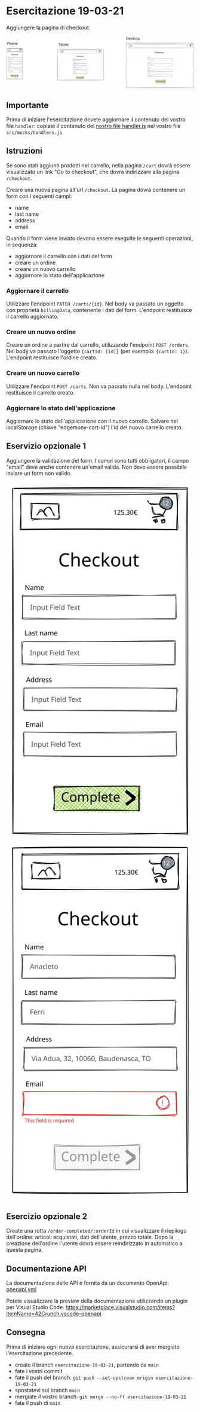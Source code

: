 # Esercitazione 19-03-21

Aggiungere la pagina di checkout.

![responsive layout](images/19-checkout-page.svg)

## Importante

Prima di iniziare l'esercitazione dovete aggiornare il contenuto del vostro file `handler`:
copiate il contenuto del [nostro file handler.js](../src/mocks/handlers.js) nel vostro file `src/mocks/handlers.js`

## Istruzioni

Se sono stati aggiunti prodotti nel carrello, nella pagina `/cart` dovrà essere visualizzato un link "Go to checkout", che dovrà indirizzare alla pagina `/checkout`.

Creare una nuova pagina all'url `/checkout`. La pagina dovrà contenere un form con i seguenti campi:

- name
- last name
- address
- email

Quando il form viene inviato devono essere eseguite le seguenti operazioni, in sequenza:

- aggiornare il carrello con i dati del form
- creare un ordine
- creare un nuovo carrello
- aggiornare lo stato dell'applicazione

### Aggiornare il carrello

Utilizzare l'endpoint `PATCH /carts/{id}`. Nel body va passato un oggetto con proprietà `billingData`, contenente i dati del form.
L'endpoint restituisce il carrello aggiornato.

### Creare un nuovo ordine

Creare un ordine a partire dal carrello, utilizzando l'endpoint `POST /orders`.
Nel body va passato l'oggetto `{cartId: [id]}` (per esempio: `{cartId: 1}`).
L'endpoint restituisce l'ordine creato.

### Creare un nuovo carrello

Utilizzare l'endpoint `POST /carts`. Non va passato nulla nel body.
L'endpoint restituisce il carrello creato.

### Aggiornare lo stato dell'applicazione

Aggiornare lo stato dell'applicazione con il nuovo carrello. Salvare nel localStorage (chiave "edgemony-cart-id") l'id del nuovo carrello creato.

## Eservizio opzionale 1

Aggiungere la validazione del form. I campi sono tutti obbligatori, il campo "email" deve anche contenere un'email valida.
Non deve essere possibile inviare un form non valido.

![form](images/19-form.svg)
![form](images/19-form-error.svg)

## Esercizio opzionale 2

Create una rotta `/order-completed/:orderId` in cui visualizzare il riepilogo dell'ordine: articoli acquistati, dati dell'utente, prezzo totale.
Dopo la creazione dell'ordine l'utente dovrà essere reindirizzato in automatico a questa pagina.

## Documentazione API

La documentazione delle API è fornita da un documento OpenApi: [openapi.yml](./docs/openapi.yml)

Potete visualizzare la preview della documentazione utilizzando un plugin per Visual Studio Code: https://marketplace.visualstudio.com/items?itemName=42Crunch.vscode-openapi

## Consegna

Prima di iniziare ogni nuova esercitazione, assicurarsi di aver mergiato l'esercitazione precedente.

- create il branch `esercitazione-19-03-21`, partendo da `main`
- fate i vostri commit
- fate il push del branch: `git push --set-upstream origin esercitazione-19-03-21`
- spostatevi sul branch `main`
- mergiate il vostro branch: `git merge --no-ff esercitazione-19-03-21`
- fate il push di `main`
